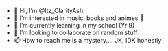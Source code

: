 - 👋 Hi, I’m @Itz_ClarityAsh
- 👀 I’m interested in music, books and animes 💜
- 🌱 I’m currently learning in my school (Yr 9)
- 💞️ I’m looking to collaborate on random stuff
- 📫 How to reach me is a mystery.... JK, IDK honestly
<!---
Nityanshi/Nityanshi is a ✨ special ✨ repository because its `README.md` (this file) appears on your GitHub profile.
You can click the Preview link to take a look at your changes.
--->
